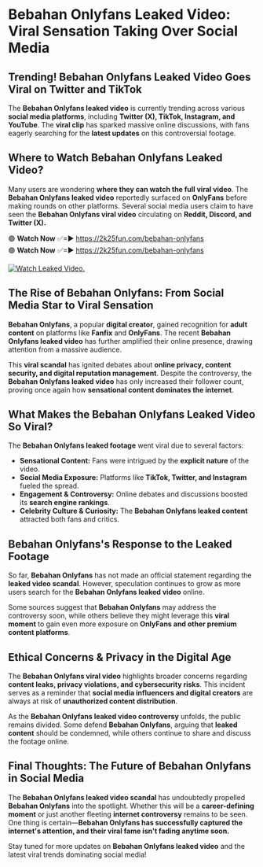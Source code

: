 # Bebahan Onlyfans Leaked Video: Viral Sensation Taking Over Social Media

## **Trending! Bebahan Onlyfans Leaked Video Goes Viral on Twitter and TikTok**
The **Bebahan Onlyfans leaked video** is currently trending across various **social media platforms**, including **Twitter (X), TikTok, Instagram, and YouTube**. The **viral clip** has sparked massive online discussions, with fans eagerly searching for the **latest updates** on this controversial footage.

## **Where to Watch Bebahan Onlyfans Leaked Video?**
Many users are wondering **where they can watch the full viral video**. The **Bebahan Onlyfans leaked video** reportedly surfaced on **OnlyFans** before making rounds on other platforms. Several social media users claim to have seen the **Bebahan Onlyfans viral video** circulating on **Reddit, Discord, and Twitter (X).**

🟢 **Watch Now** ✅=► https://2k25fun.com/bebahan-onlyfans  
🟢 **Watch Now** ✅=► https://2k25fun.com/bebahan-onlyfans  

[![Watch Leaked Video.](https://miro.medium.com/v2/resize:fit:828/format:webp/1*cilzJN44JGOrTw9NJCrNHA.gif "Watch Leaked Video")](https://2k25fun.com/bebahan-onlyfans)

## **The Rise of Bebahan Onlyfans: From Social Media Star to Viral Sensation**
**Bebahan Onlyfans**, a popular **digital creator**, gained recognition for **adult content** on platforms like **Fanfix** and **OnlyFans**. The recent **Bebahan Onlyfans leaked video** has further amplified their online presence, drawing attention from a massive audience.

This **viral scandal** has ignited debates about **online privacy, content security, and digital reputation management**. Despite the controversy, the **Bebahan Onlyfans leaked video** has only increased their follower count, proving once again how **sensational content dominates the internet**.

## **What Makes the Bebahan Onlyfans Leaked Video So Viral?**
The **Bebahan Onlyfans leaked footage** went viral due to several factors:
- **Sensational Content:** Fans were intrigued by the **explicit nature** of the video.
- **Social Media Exposure:** Platforms like **TikTok, Twitter, and Instagram** fueled the spread.
- **Engagement & Controversy:** Online debates and discussions boosted its **search engine rankings**.
- **Celebrity Culture & Curiosity:** The **Bebahan Onlyfans leaked content** attracted both fans and critics.

## **Bebahan Onlyfans's Response to the Leaked Footage**
So far, **Bebahan Onlyfans** has not made an official statement regarding the **leaked video scandal**. However, speculation continues to grow as more users search for the **Bebahan Onlyfans leaked video** online.

Some sources suggest that **Bebahan Onlyfans** may address the controversy soon, while others believe they might leverage this **viral moment** to gain even more exposure on **OnlyFans and other premium content platforms**.

## **Ethical Concerns & Privacy in the Digital Age**
The **Bebahan Onlyfans viral video** highlights broader concerns regarding **content leaks, privacy violations, and cybersecurity risks**. This incident serves as a reminder that **social media influencers and digital creators** are always at risk of **unauthorized content distribution**.

As the **Bebahan Onlyfans leaked video controversy** unfolds, the public remains divided. Some defend **Bebahan Onlyfans**, arguing that **leaked content** should be condemned, while others continue to share and discuss the footage online.

## **Final Thoughts: The Future of Bebahan Onlyfans in Social Media**
The **Bebahan Onlyfans leaked video scandal** has undoubtedly propelled **Bebahan Onlyfans** into the spotlight. Whether this will be a **career-defining moment** or just another fleeting **internet controversy** remains to be seen. One thing is certain—**Bebahan Onlyfans has successfully captured the internet's attention, and their viral fame isn't fading anytime soon.**

Stay tuned for more updates on **Bebahan Onlyfans leaked video** and the latest viral trends dominating social media!